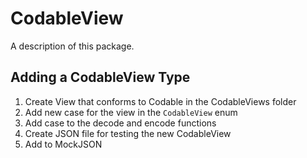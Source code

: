 # CodableView

A description of this package.

## Adding a CodableView Type
1. Create View that conforms to Codable in the CodableViews folder
2. Add new case for the view in the `CodableView` enum
3. Add case to the decode and encode functions
4. Create JSON file for testing the new CodableView
5. Add to MockJSON
